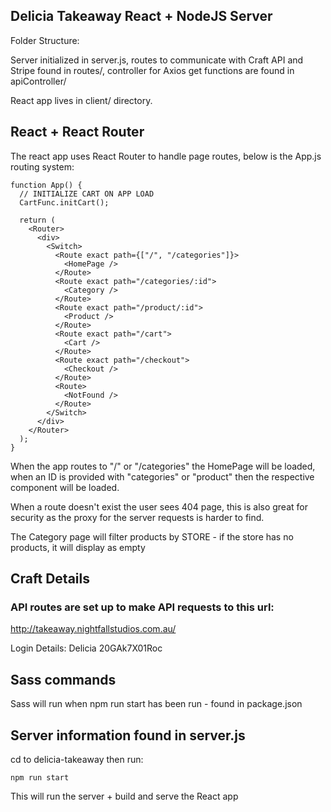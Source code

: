 ## Delicia Takeaway React + NodeJS Server

Folder Structure:

Server initialized in server.js, routes to communicate with Craft API and Stripe found in routes/, controller for Axios get functions are found in apiController/

React app lives in client/ directory.


## React + React Router

The react app uses React Router to handle page routes, below is the App.js routing system:

```
function App() {
  // INITIALIZE CART ON APP LOAD
  CartFunc.initCart();

  return (
    <Router>
      <div>
        <Switch>
          <Route exact path={["/", "/categories"]}>
            <HomePage />
          </Route>
          <Route exact path="/categories/:id">
            <Category />
          </Route>
          <Route exact path="/product/:id">
            <Product />
          </Route>
          <Route exact path="/cart">
            <Cart />
          </Route>
          <Route exact path="/checkout">
            <Checkout />
          </Route>
          <Route>
            <NotFound />
          </Route>
        </Switch>
      </div>
    </Router>
  );
}
```

When the app routes to "/" or "/categories" the HomePage will be loaded, when an ID is provided with "categories" or "product" then the respective component will be loaded. 

When a route doesn't exist the user sees 404 page, this is also great for security as the proxy for the server requests is harder to find. 

The Category page will filter products by STORE - if the store has no products, it will display as empty

## Craft Details

### API routes are set up to make API requests to this url:
http://takeaway.nightfallstudios.com.au/

Login Details: 
Delicia
20GAk7X01Roc


## Sass commands

Sass will run when npm run start has been run - found in package.json


## Server information found in server.js

cd to delicia-takeaway then run:

``` npm run start ```

This will run the server + build and serve the React app
